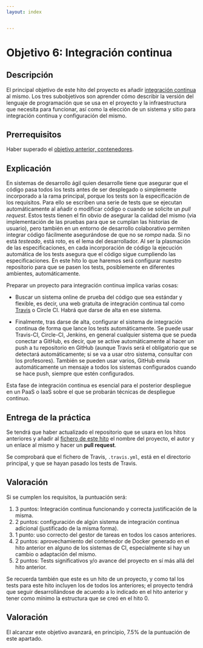 ```yaml
---
layout: index


---
```

# Objetivo 6: Integración continua

## Descripción

El principal objetivo de este hito del proyecto es añadir
[integración continua](http://jj.github.io/IV/documentos/temas/Integracion_continua)
al mismo. Los tres subobjetivos son aprender cómo describir la versión del
lenguaje de programación que se usa en el proyecto y la infraestructura que
necesita para funcionar, así como la elección de un sistema y sitio para
integración continua y configuración del mismo.

## Prerrequisitos

Haber superado el [objetivo anterior, contenedores](5.Docker).

## Explicación

En sistemas de desarrollo ágil quien desarrolle tiene que asegurar que
el código pasa todos los tests antes de ser desplegado o simplemente
incorporado a la rama principal, porque los tests son la especificación
de los requisitos. Para ello se escriben una serie de tests que se
ejecutan automáticamente al añadir o modificar código o cuando se
solicite un *pull request*. Estos tests tienen el fin obvio de
asegurar la calidad del mismo (via implementación de las pruebas para
que se cumplan las historias de usuario), pero también en un entorno de
desarrollo colaborativo permiten integrar código fácilmente
asegurándose de que no se *rompa* nada. Si no está *testeado*, está
roto, es el lema del desarrollador. Al ser la plasmación de las
especificaciones, en cada incorporación de código la ejecución
automática de los tests asegura que el código sigue cumpliendo las
especificaciones. En este hito lo que haremos será configurar nuestro
repositorio para que se pasen los tests, posiblemente en diferentes
ambientes, automáticamente.

Preparar un proyecto para integración continua implica varias cosas:

- Buscar un sistema online de prueba del código que sea estándar y
  flexible, es decir, una web gratuita de integración continua tal
  como [Travis](https://travis-ci.com) o Circle CI. Habrá que darse
  de alta en ese sistema.

- Finalmente, tras darse de alta, configurar el sistema de integración continua
  de forma que lance los tests automáticamente. Se puede usar Travis-CI,
  Circle-CI, Jenkins, en general cualquier sistema que se pueda
  conectar a GitHub, es decir, que se active automáticamente al hacer un push a
  tu repositorio en GitHub (aunque Travis será el obligatorio que se detectará
  automáticamente; si se va a usar otro sistema, consultar con los profesores).
  También se pueden usar varios, GitHub envía automáticamente un mensaje a
  todos los sistemas configurados cuando se hace push, siempre que estén
  configurados.

Esta fase de integración continua es esencial para el posterior
despliegue en un PaaS o IaaS sobre el que se probarán técnicas de despliegue
continuo.

## Entrega de la práctica

Se tendrá que haber actualizado el repositorio que se usara en los hitos
anteriores y añadir al
[fichero de este hito](https://github.com/JJ/IV-20-21/blob/master/practicas/hito-4.md)
el nombre del proyecto, el autor y un enlace al mismo y hacer un **pull
request**.

Se comprobará que el fichero de Travis, `.travis.yml`, está en el
directorio principal, y que se hayan pasado los tests de Travis.

## Valoración

Si se cumplen los requisitos, la
puntuación será:

1. 3 puntos: Integración continua funcionando y correcta justificación
  de la misma.
2. 2 puntos: configuración de algún sistema de integración continua
   adicional (justificado de la misma forma).
3. 1 punto: uso correcto del gestor de tareas en todos los casos
   anteriores.
4. 2 puntos: aprovechamiento del contenedor de Docker generado en el
   hito anterior en alguno de los sistemas de CI, especialmente si hay
   un cambio o adaptación del mismo.
5. 2 puntos: Tests significativos y/o avance del proyecto en sí más
  allá del hito anterior.

Se recuerda también que este es un hito de un proyecto, y como tal los
tests para este hito incluyen los de todos los anteriores; el proyecto
tendrá que seguir desarrollándose de acuerdo a lo indicado en el hito
anterior y tener como mínimo la estructura que se creó en el
hito 0.

## Valoración

El alcanzar este objetivo avanzará, en principio, 7.5% de la puntuación de este
apartado.
